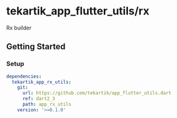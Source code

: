# tekartik_app_flutter_utils/rx

Rx builder

## Getting Started

### Setup

```yaml
dependencies:
  tekartik_app_rx_utils:
    git:
      url: https://github.com/tekartik/app_flutter_utils.dart
      ref: dart2_3
      path: app_rx_utils
    version: '>=0.1.0'
```
